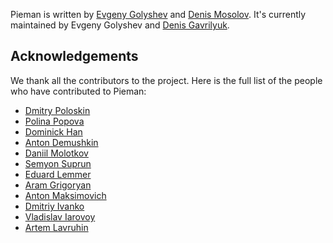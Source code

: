 Pieman is written by [Evgeny Golyshev](https://github.com/eugulixes) and [Denis Mosolov](https://github.com/denismosolov). It's currently maintained by Evgeny Golyshev and [Denis Gavrilyuk](https://github.com/karpa4o4).

## Acknowledgements

We thank all the contributors to the project. Here is the full list of the people who have contributed to Pieman:
* [Dmitry Poloskin](https://github.com/dimapaloskin)
* [Polina Popova](https://github.com/polina-popova)
* [Dominick Han](https://github.com/dominick-han)
* [Anton Demushkin](https://github.com/fremail)
* [Daniil Molotkov](https://github.com/mdanil007)
* [Semyon Suprun](https://github.com/BehindLoader)
* [Eduard Lemmer](https://github.com/leocoan)
* [Aram Grigoryan](https://github.com/Aramgrigoryanwb)
* [Anton Maksimovich](https://github.com/ABSLord)
* [Dmitriy Ivanko](https://github.com/Themanwhosmellslikesugar)
* [Vladislav Iarovoy](https://github.com/IrovoyVlad)
* [Artem Lavruhin](https://github.com/Artem4590)
